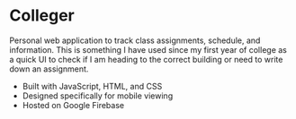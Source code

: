 # Colleger

Personal web application to track class assignments, schedule, and information. This is something I have used since my 
first year of college as a quick UI to check if I am heading to the correct building or need to write down an assignment.

- Built with JavaScript, HTML, and CSS
- Designed specifically for mobile viewing
- Hosted on Google Firebase
